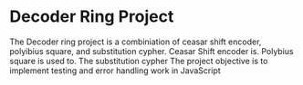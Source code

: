 # Decoder Ring Project
The Decoder ring project is a combiniation of ceasar shift encoder, polyibius square, and substitution cypher. Ceasar Shift encoder is. Polybius square is used to. The substitution cypher The project objective is to implement testing and error handling work in JavaScript
